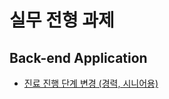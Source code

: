 # 실무 전형 과제

## Back-end Application

- [진료 진행 단계 변경 (경력, 시니어용)](./backend/advanced--transit-treatment-progress/)
